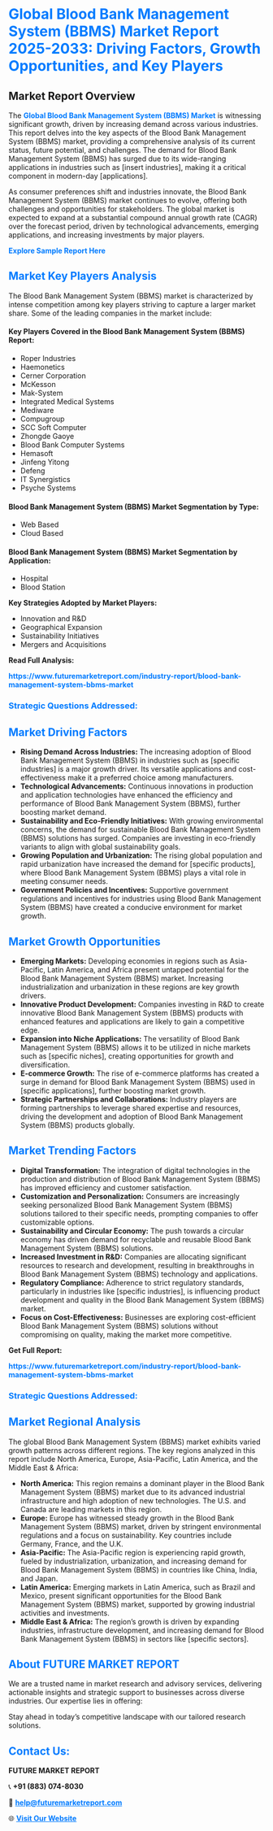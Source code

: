 <h1 style="color: #007BFF;">Global Blood Bank Management System (BBMS) Market Report 2025-2033: Driving Factors, Growth Opportunities, and Key Players</h1>

<section id="overview">
<h2>Market Report Overview</h2>
<p>The <a href="https://www.futuremarketreport.com/industry-report/blood-bank-management-system-bbms-market" style="color: #007BFF; text-decoration: none;"><strong>Global Blood Bank Management System (BBMS) Market</strong></a> is witnessing significant growth, driven by increasing demand across various industries. This report delves into the key aspects of the Blood Bank Management System (BBMS) market, providing a comprehensive analysis of its current status, future potential, and challenges. The demand for Blood Bank Management System (BBMS) has surged due to its wide-ranging applications in industries such as [insert industries], making it a critical component in modern-day [applications].</p>
<p>As consumer preferences shift and industries innovate, the Blood Bank Management System (BBMS) market continues to evolve, offering both challenges and opportunities for stakeholders. The global market is expected to expand at a substantial compound annual growth rate (CAGR) over the forecast period, driven by technological advancements, emerging applications, and increasing investments by major players.</p>
</section>

<section id="overview">
<p><a href="https://www.futuremarketreport.com/request-sample/reportId=57257" style="color: #007BFF; text-decoration: none;"><strong>Explore Sample Report Here</strong></a></p>
</section>

<section id="key-players">
<h2 style="color: #007BFF;">Market Key Players Analysis</h2>
<p>The Blood Bank Management System (BBMS) market is characterized by intense competition among key players striving to capture a larger market share. Some of the leading companies in the market include:</p>
<h4>Key Players Covered in the Blood Bank Management System (BBMS) Report:</h4>
<ul><li>Roper Industries</li><li>Haemonetics</li><li>Cerner Corporation</li><li>McKesson</li><li>Mak-System</li><li>Integrated Medical Systems</li><li>Mediware</li><li>Compugroup</li><li>SCC Soft Computer</li><li>Zhongde Gaoye</li><li>Blood Bank Computer Systems</li><li>Hemasoft</li><li>Jinfeng Yitong</li><li>Defeng</li><li>IT Synergistics</li><li>Psyche Systems</li></ul>
<h4>Blood Bank Management System (BBMS) Market Segmentation by Type:</h4>
<ul><li>Web Based</li><li>Cloud Based</li></ul>

<h4>Blood Bank Management System (BBMS) Market Segmentation by Application:</h4>
<ul><li>Hospital</li><li>Blood Station</li></ul>
<p><strong>Key Strategies Adopted by Market Players:</strong></p>
<ul>
<li>Innovation and R&D</li>
<li>Geographical Expansion</li>
<li>Sustainability Initiatives</li>
<li>Mergers and Acquisitions</li>
</ul>
</section>

<section>
<p><strong>Read Full Analysis: </strong></p><a href="https://www.futuremarketreport.com/industry-report/blood-bank-management-system-bbms-market" style="color: #007BFF; text-decoration: none;"><strong>https://www.futuremarketreport.com/industry-report/blood-bank-management-system-bbms-market</strong></a>
<h3 style="color: #007BFF;">Strategic Questions Addressed:</h3>
</section>

<section id="driving-factors">
<h2 style="color: #007BFF;">Market Driving Factors</h2>
<ul>
<li><strong>Rising Demand Across Industries:</strong> The increasing adoption of Blood Bank Management System (BBMS) in industries such as [specific industries] is a major growth driver. Its versatile applications and cost-effectiveness make it a preferred choice among manufacturers.</li>
<li><strong>Technological Advancements:</strong> Continuous innovations in production and application technologies have enhanced the efficiency and performance of Blood Bank Management System (BBMS), further boosting market demand.</li>
<li><strong>Sustainability and Eco-Friendly Initiatives:</strong> With growing environmental concerns, the demand for sustainable Blood Bank Management System (BBMS) solutions has surged. Companies are investing in eco-friendly variants to align with global sustainability goals.</li>
<li><strong>Growing Population and Urbanization:</strong> The rising global population and rapid urbanization have increased the demand for [specific products], where Blood Bank Management System (BBMS) plays a vital role in meeting consumer needs.</li>
<li><strong>Government Policies and Incentives:</strong> Supportive government regulations and incentives for industries using Blood Bank Management System (BBMS) have created a conducive environment for market growth.</li>
</ul>
</section>

<section id="growth-opportunities">
<h2 style="color: #007BFF;">Market Growth Opportunities</h2>
<ul>
<li><strong>Emerging Markets:</strong> Developing economies in regions such as Asia-Pacific, Latin America, and Africa present untapped potential for the Blood Bank Management System (BBMS) market. Increasing industrialization and urbanization in these regions are key growth drivers.</li>
<li><strong>Innovative Product Development:</strong> Companies investing in R&D to create innovative Blood Bank Management System (BBMS) products with enhanced features and applications are likely to gain a competitive edge.</li>
<li><strong>Expansion into Niche Applications:</strong> The versatility of Blood Bank Management System (BBMS) allows it to be utilized in niche markets such as [specific niches], creating opportunities for growth and diversification.</li>
<li><strong>E-commerce Growth:</strong> The rise of e-commerce platforms has created a surge in demand for Blood Bank Management System (BBMS) used in [specific applications], further boosting market growth.</li>
<li><strong>Strategic Partnerships and Collaborations:</strong> Industry players are forming partnerships to leverage shared expertise and resources, driving the development and adoption of Blood Bank Management System (BBMS) products globally.</li>
</ul>
</section>

<section id="trending-factors">
<h2 style="color: #007BFF;">Market Trending Factors</h2>
<ul>
<li><strong>Digital Transformation:</strong> The integration of digital technologies in the production and distribution of Blood Bank Management System (BBMS) has improved efficiency and customer satisfaction.</li>
<li><strong>Customization and Personalization:</strong> Consumers are increasingly seeking personalized Blood Bank Management System (BBMS) solutions tailored to their specific needs, prompting companies to offer customizable options.</li>
<li><strong>Sustainability and Circular Economy:</strong> The push towards a circular economy has driven demand for recyclable and reusable Blood Bank Management System (BBMS) solutions.</li>
<li><strong>Increased Investment in R&D:</strong> Companies are allocating significant resources to research and development, resulting in breakthroughs in Blood Bank Management System (BBMS) technology and applications.</li>
<li><strong>Regulatory Compliance:</strong> Adherence to strict regulatory standards, particularly in industries like [specific industries], is influencing product development and quality in the Blood Bank Management System (BBMS) market.</li>
<li><strong>Focus on Cost-Effectiveness:</strong> Businesses are exploring cost-efficient Blood Bank Management System (BBMS) solutions without compromising on quality, making the market more competitive.</li>
</ul>
</section>

<section>
<p><strong>Get Full Report: </strong></p><a href="https://www.futuremarketreport.com/industry-report/blood-bank-management-system-bbms-market" style="color: #007BFF; text-decoration: none;"><strong>https://www.futuremarketreport.com/industry-report/blood-bank-management-system-bbms-market</strong></a>
<h3 style="color: #007BFF;">Strategic Questions Addressed:</h3>
</section>


<section id="regional-analysis">
<h2 style="color: #007BFF;">Market Regional Analysis</h2>
<p>The global Blood Bank Management System (BBMS) market exhibits varied growth patterns across different regions. The key regions analyzed in this report include North America, Europe, Asia-Pacific, Latin America, and the Middle East & Africa:</p>
<ul>
<li><strong>North America:</strong> This region remains a dominant player in the Blood Bank Management System (BBMS) market due to its advanced industrial infrastructure and high adoption of new technologies. The U.S. and Canada are leading markets in this region.</li>
<li><strong>Europe:</strong> Europe has witnessed steady growth in the Blood Bank Management System (BBMS) market, driven by stringent environmental regulations and a focus on sustainability. Key countries include Germany, France, and the U.K.</li>
<li><strong>Asia-Pacific:</strong> The Asia-Pacific region is experiencing rapid growth, fueled by industrialization, urbanization, and increasing demand for Blood Bank Management System (BBMS) in countries like China, India, and Japan.</li>
<li><strong>Latin America:</strong> Emerging markets in Latin America, such as Brazil and Mexico, present significant opportunities for the Blood Bank Management System (BBMS) market, supported by growing industrial activities and investments.</li>
<li><strong>Middle East & Africa:</strong> The region’s growth is driven by expanding industries, infrastructure development, and increasing demand for Blood Bank Management System (BBMS) in sectors like [specific sectors].</li>
</ul>
</section>

<footer>
<h2 style="color: #007BFF;">About FUTURE MARKET REPORT</h2>
<p>We are a trusted name in market research and advisory services, delivering actionable insights and strategic support to businesses across diverse industries. Our expertise lies in offering:</p>

<p>Stay ahead in today’s competitive landscape with our tailored research solutions.</p>

<h2 style="color: #007BFF;">Contact Us:</h2>
<p><strong>FUTURE MARKET REPORT</strong></p>
<p>📞 <strong>+91 (883) 074-8030</strong></p>
<p>📧 <strong><a href="mailto:help@futuremarketreport.com" style="color: #007BFF;">help@futuremarketreport.com</a></strong></p>
<p>🌐 <strong><a href="https://www.futuremarketreport.com/" style="color: #007BFF;">Visit Our Website</a></strong></p>
</footer>